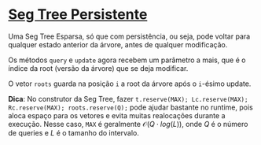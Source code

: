 # [Seg Tree Persistente](seg_tree_persistent.cpp)

Uma Seg Tree Esparsa, só que com persistência, ou seja, pode voltar para qualquer estado anterior da árvore, antes de qualquer modificação.

Os métodos `query` e `update` agora recebem um parâmetro a mais, que é o índice da root (versão da árvore) que se deja modificar.

O vetor `roots` guarda na posição `i` a root da árvore após o `i`-ésimo update.

**Dica**: No construtor da Seg Tree, fazer `t.reserve(MAX); Lc.reserve(MAX); Rc.reserve(MAX); roots.reserve(Q);` pode ajudar bastante no runtime, pois aloca espaço para os vetores e evita muitas realocações durante a execução. Nesse caso, `MAX` é geralmente $\mathcal{O}(Q \cdot log(L))$, onde $Q$ é o número de queries e $L$ é o tamanho do intervalo.
